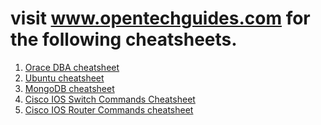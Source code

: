 # visit www.opentechguides.com for the following cheatsheets.

1. <a href="https://www.opentechguides.com/how-to/article/oracle/137/oracle-dba-guide.html">Orace DBA cheatsheet</a>
2. <a href="https://www.opentechguides.com/how-to/article/ubuntu/135/ubuntu-cheatsheet.html">Ubuntu cheatsheet</a>
3. <a href="https://www.opentechguides.com/how-to/article/mongodb/118/mongodb-cheatsheat.html">MongoDB cheatsheet</a>
4. <a href="https://www.opentechguides.com/how-to/article/cisco/46/Cisco-switch-commands.html">Cisco IOS Switch Commands Cheatsheet</a>
5. <a href="https://www.opentechguides.com/how-to/article/cisco/41/Cisco-cheat-sheet.html">Cisco IOS Router Commands cheatsheet</a>
